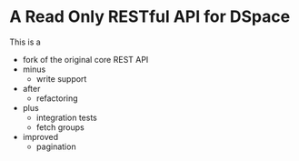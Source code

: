 A Read Only RESTful API for DSpace
==================================
This is a
 * fork of the original core REST API
 * minus 
   * write support
 * after
   * refactoring
 * plus 
   * integration tests
   * fetch groups
 * improved
   * pagination
   
 